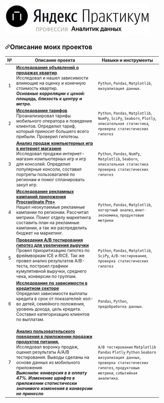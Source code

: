 <div data-target="readme-toc.content" class="Box-body px-5 pb-5">
            <article class="markdown-body entry-content container-lg" itemprop="text"><p dir="auto"><a href="https://praktikum.yandex.ru/" title="Яндекс практикум" rel="nofollow"><img src="https://github.com/konicaRu/pictures_blog/raw/master/anal_logo_yn_logo_prof.jpg" alt="" style="max-width: 100%;"></a></p>
<h2 dir="auto"><a id="user-content-описание-моих-проектов" class="anchor" aria-hidden="true" href="#описание-моих-проектов"><svg class="octicon octicon-link" viewBox="0 0 16 16" version="1.1" width="16" height="16" aria-hidden="true"><path fill-rule="evenodd" d="M7.775 3.275a.75.75 0 001.06 1.06l1.25-1.25a2 2 0 112.83 2.83l-2.5 2.5a2 2 0 01-2.83 0 .75.75 0 00-1.06 1.06 3.5 3.5 0 004.95 0l2.5-2.5a3.5 3.5 0 00-4.95-4.95l-1.25 1.25zm-4.69 9.64a2 2 0 010-2.83l2.5-2.5a2 2 0 012.83 0 .75.75 0 001.06-1.06 3.5 3.5 0 00-4.95 0l-2.5 2.5a3.5 3.5 0 004.95 4.95l1.25-1.25a.75.75 0 00-1.06-1.06l-1.25 1.25a2 2 0 01-2.83 0z"></path></svg></a>Описание моих проектов</h2>
<table>
<thead>
<tr>
<th align="center"><strong>№</strong></th>
<th><strong>Описание проекта</strong></th>
<th><strong>Навыки и инструменты</strong></th>
</tr>
</thead>
<tbody>
<tr>
<td align="center">1</td>
<td><a href="https://github.com/RuslanMironov/data_analyst_project/blob/main/flat_for_sales_project/%D0%98%D1%81%D1%81%D0%BB%D0%B5%D0%B4%D0%BE%D0%B2%D0%B0%D0%BD%D0%B8%D1%8F%20%D0%BE%D0%B1%D1%8A%D1%8F%D0%B2%D0%BB%D0%B5%D0%BD%D0%B8%D0%B8%CC%86%20%D0%BE%20%D0%BF%D1%80%D0%BE%D0%B4%D0%B0%D0%B6%D0%B0%D1%85%20%D0%BA%D0%B2%D0%B0%D1%80%D1%82%D0%B8%D1%80.ipynb" rel="nofollow"><strong>Исследования объявлений о продажах квартир</strong></a>.<br>Исследовал и нашел зависимости влияющие на оценку и конечную стоимость квартир. <br><em><strong>Основные корреляции с ценой: площадь, близость к центру и метро.</strong></em></td>
<td><code>Python</code>, <code>Pandas</code>, <code>Matplotlib</code>, <code>визуализация данных</code>.</td>
</tr>
<tr>
<td align="center">2</td>
<td><a href="https://github.com/RuslanMironov/data_analyst_project/blob/466fbda11b9802b3140fb5db51a235a4d2994c8f/tarifs_research/%D0%98%D1%81%D1%81%D0%BB%D0%B5%D0%B4%D0%BE%D0%B2%D0%B0%D0%BD%D0%B8%D1%8F%20%D1%82%D0%B0%D1%80%D0%B8%D1%84%D0%BE%D0%B2.ipynb" rel="nofollow"><strong>Исследования тарифов</strong></a><br>Проанализировал тарифы мобильного оператора и поведение клиентов. Определил тариф, который приносит большего всего прибыли. Проверил гипотезы.<br><em</em></td>
<td><code>Python</code>, <code>Pandas</code>, <code>Matplotlib</code>, <code>NumPy</code>, <code>SciPy</code>, <code>Seaborn</code>, <code>Plotly</code>, <code>описательная статистика</code>, <code>проверка статистических гипотез</code></td>
</tr>
<tr>
<td align="center">3</td>
<td><a href="https://github.com/RuslanMironov/data_analyst_project/blob/466fbda11b9802b3140fb5db51a235a4d2994c8f/game_research_project/video%20game%20research.ipynb" rel="nofollow"><strong>Анализ продаж компьютерных игр в интернет магазине</strong></a><br>Исследовал продажи интернет-магазин компьютерных игр и игр для консолей. Определил популярные консоли, составил портреты пользоваталей по регионам и помог спланировать закуп игр.<br><em></em></td>
<td><code>Python</code>, <code>Pandas</code>, <code>NumPy</code>, <code>Matplotlib</code>, <code>Seaborn</code>, <code>описательная статистика</code> <code>проверка статистических гипотез</code></td>
</tr>
<tr>
<td align="center">4</td>
<td><a href="https://github.com/RuslanMironov/data_analyst_project/blob/466fbda11b9802b3140fb5db51a235a4d2994c8f/business_metrics_project/business_metrics_project.ipynb" rel="nofollow"><strong>Исследование рекламных кампаний приложения Procrastinate Pro+</strong></a><br>Нашел неокупаемые рекламные кампании по регионам. Рассчитал метрики. Помог отделу маркетинга составить план на рекламные кампании, а так же распределить бюджет на маркетинг. <br><em></em></td>
<td><code>Python</code>, <code>Pandas</code>, <code>Matplotlib</code>, <code>когортный анализ</code>, <code>юнит-экономика</code>, <code>продуктовые метрики</code></td>
</tr>
<tr>
<td align="center">5</td>
<td><a href="https://github.com/RuslanMironov/data_analyst_project/blob/466fbda11b9802b3140fb5db51a235a4d2994c8f/AB_testing_online_store/AB_testing.ipynb" rel="nofollow"><strong>Проведения А/В тестирования гипотез для увеличения выручки</strong></a><br>Провел приоритизацию гипотез по фреймворкам ICE и RICE. Так же провел анализ результатов A/B-теста, построил графики кумулятивной выручки, среднего чека, конверсии по группам.<br><em></em></td>
<td><code>Python</code>, <code>Pandas</code>, <code>Matplotlib</code>, <code>SciPy</code>, <code>A/B-тестирование</code>, <code>проверка статистических гипотез</code></td>
</tr>
<tr>
<td align="center">6</td>
<td><a href="https://github.com/RuslanMironov/data_analyst_project/blob/466fbda11b9802b3140fb5db51a235a4d2994c8f/credit_research_project/%D0%98%D1%81%D1%81%D0%BB%D0%B5%D0%B4%D0%BE%D0%B2%D0%B0%D0%BD%D0%B8%D0%B5%20%D0%BF%D0%BE%20%D0%B7%D0%B0%D0%B2%D0%B8%D1%81%D0%B8%D0%BC%D0%BE%D1%81%D1%82%D0%B8%20%D0%B2%20%D0%BA%D1%80%D0%B5%D0%B4%D0%B8%D1%82%D0%BD%D0%BE%D0%BC%20%D1%81%D0%B5%D0%BA%D1%82%D0%BE%D1%80%D0%B5.ipynb" rel="nofollow"><strong>Исследование по зависимости в кредитном секторе</strong></a><br>Определил зависимости выплаты кредита в срок от показателей: кол-во детей, семейного положения, уровень дохода, цель кредита. Составил категоризацию клиентов по выплатам.<br><em></em><br></td>
<td><code>Pandas</code>, <code>Python</code>, <code>предобработка данных</code>.</td>
</tr>
<tr>
<td align="center">7</td>
<td><a href="https://github.com/RuslanMironov/data_analyst_project/blob/main/AB_testing_change_font/AB_testing_font.ipynb" rel="nofollow"><strong>Анализ пользовательского поведения в приложении продажи продуктов питания.</strong></a><br>Исследовал воронку продаж, оценил результаты A/A/B тестирования. Выводы сделаны на основе данных из мобильного приложения<br><em><strong>Выяснили: конверсия в  в оплату 47%. Изменение шрифта в приложении статистически значимого изменения в конверсии не принесло</strong></em></td>
<td><code>A/B тестирование</code> <code>Matplotlib</code> <code>Pandas</code> <code>Plotly</code> <code>Python</code> <code>Seaborn</code> <code>визуализация данных</code>, <code>проверка статистических гипотез</code>, <code>продуктовые метрики</code>, <code>событийная аналитика</code>.</td>
</tr>
</tbody>
</table>
</article>
          </div>
